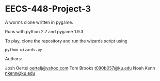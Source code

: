 # EECS-448-Project-3

A worms clone written in pygame.

Runs with python 2.7 and pygame 1.9.3

To play, clone the repository and run the wizards script using

<code>python wizards.py</code>

Authors:

Josh Oertel
oertelj@yahoo.com
Tom Brooks
t090b057@ku.edu
Noah Kenn
nkenn@ku.edu
